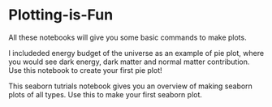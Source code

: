 # Plotting-is-Fun

All these notebooks will give you some basic commands to make plots. 


I  includeded energy budget of the universe as an example of pie plot, where you would see dark energy, dark matter and normal matter contribution.
Use this notebook to create your first pie plot! 

This seaborn tutrials notebook gives you an overview of making seaborn plots of all types. Use this to make your first seaborn plot.
